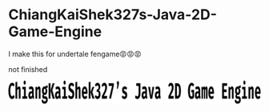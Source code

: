 # ChiangKaiShek327s-Java-2D-Game-Engine
 I make this for undertale fengame😡😡😡

 not finished
 
 ![This is a very beautiful logo that no any logo have the right to be compared with it😡😡😡😡](you_know/logo.svg)